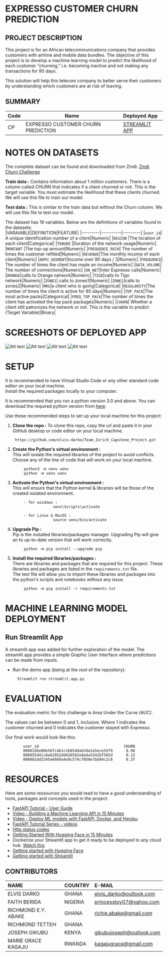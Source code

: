 # EXPRESSO CUSTOMER CHURN PREDICTION

## PROJECT DESCRIPTION
This project is for an African telecommunications company that provides customers with airtime and mobile data bundles. The objective of this project is to develop a machine learning model to predict the likelihood of each customer “churning,” i.e. becoming inactive and not making any transactions for 90 days.

This solution will help this telecom company to better serve their customers by understanding which customers are at risk of leaving.

## SUMMARY
| Code      | Name        |   Deployed App |
|-----------|-------------|:------|
|CP         | EXPRESSO CUSTOMER CHURN PREDICTION  | [STREAMLIT APP](https://teamzurich.streamlit.app/)|



# NOTES ON DATASETS
The complete dataset  can be found and downloaded from Zindi: [Zindi Churn Challenge](https://zindi.africa/competitions/customer-churn-prediction-challenge-for-azubian)
<br />

**Train data :** Contains information about 1 million customers. There is a column called CHURN that indicates if a client churned or not. This is the target variable. You must estimate the likelihood that these clients churned. We will use this file to train our model.

**Test data :** This is similar to the train data but without the Churn column. We will use this file to test our model.

The dataset has 19 variables. Below are the definitions of variables found in the datasets:<br />
|VARAIABLE|DEFINITION|FEATURE|
|---------|----------|---------|
|`user_id`| A  unique identification number of a client|Numeric|
|`REGION` |The location of each client|Categorical|
|`TENURE` |Duration of the network usage|Numeric|
|`MONTANT` |The top-up amount|Numeric|
|`FREQUENCE_RECH`| The number of times the customer refilled|Numeric|
|`REVENUE`|The monthly income of each client|Numeric|
|`ARPU_SEGMENT`|Income over 90 days / 3|Numeric|
|`FREQUENCE`| The number of times the client has made an income|Numeric|
|`DATA_VOLUME`| The number of connections|Numeric|
|`ON_NET`|Inter Expresso calls|Numeric|
|`ORANGE`|calls to Orange network|Numeric|
|`TIGO`|calls to Tigo network|Numeric|
|`ZONE1`| calls to zones1|Numeric|
|`ZONE2`|calls to zones2|Numeric|
|`MRG`|a client who is going|Categorical|
|`REGULARITY`|The number of times the client is active for 90 days|Numeric|
|`TOP_PACK`|The most active packs|Categorical|
|`FREQ_TOP_PACK`|The number of times the client has activated the top pack packages|Numeric|
|`CHURN`| Whether a client still patronizes the network or not. This is the variable to predict (Target Variable)|Binary|



# SCREESHOTS OF DEPLOYED APP
![Alt text](image-2.png)
![Alt text](image-3.png)
![Alt text](image-4.png)
![Alt text](image-5.png)

# SETUP
It is recommended to have Virtual Studio Code or any other standard code editor on your local machine.<br />Install the required packages locally to your computer.

It is recommended that you run a python version 3.0 and above. 
You can download the required python version from [here](https://www.python.org/downloads/).

Use these recommended steps to set up your local machine for this project:

1. **Clone the repo :** To clone this repo, copy the url and paste it in your GitHub desktop or code editor on your local machine.
        
        https://github.com/elvis-darko/Team_Zurich_Capstone_Project.git

1. **Create the Python's virtual environment :** <br />This will isolate the required libraries of the project to avoid conflicts.<br />Choose any of the line of code that will work on your local machine.

            python3 -m venv venv
            python -m venv venv


2. **Activate the Python's virtual environment :**<br />This will ensure that the Python kernel & libraries will be those of the created isolated environment.

            - for windows : 
                         venv\Scripts\activate

            - for Linux & MacOS :
                         source venv/bin/activate


3. **Upgrade Pip :**<br />Pip is the installed libraries/packages manager. Upgrading Pip will give an to up-to-date version that will work correctly.

            python -m pip install --upgrade pip


4. **Install the required libraries/packages :**<br />There are libraries and packages that are required for this project. These libraries and packages are listed in the `requirements.txt` file.<br />The text file will allow you to import these libraries and packages into the python's scripts and notebooks without any issue.

            python -m pip install -r requirements.txt 

# MACHINE LEARNING MODEL DEPLOYMENT
## Run Streamlit App
A streamlit app was added for further exploration of the model. The streamlit app provides a simple Graphic User Interface where predicitons can be made from inputs.

- Run the demo app (being at the root of the repository):
        
        Streamlit run streamlit.app.py


# EVALUATION
The evaluation metric for this challenge is Area Under the Curve (AUC).

The values can be between 0 and 1, inclusive. Where 1 indicates the customer churned and 0 indicates the customer stayed with Expresso.

Our final work would look like this:

            user_id                                      CHURN
            00001dbe00e56fc4b1c1b65dda63de2a5ece55f9      0.98
            000055d41c8a62052dd426592e8a4a3342bf565d      0.12
            000081dd3245e6869a4a9c574c7050e7bb84c2c8      0.37


# RESOURCES
Here are some ressources you would read to have a good understanding of tools, packages and concepts used in the project:
- [FastAPI Tutorial - User Guide](https://fastapi.tiangolo.com/tutorial/)
- [Video - Building a Machine Learning API in 15 Minutes ](https://youtu.be/C82lT9cWQiA)
- [Video - Deploy ML models with FastAPI, Docker, and Heroku ](https://www.youtube.com/watch?v=h5wLuVDr0oc)
- [FastAPI Tutorial Series - videos](https://www.youtube.com/watch?v=tKL6wEqbyNs&list=PLShTCj6cbon9gK9AbDSxZbas1F6b6C_Mx)
- [Http status codes](https://www.linkedin.com/feed/update/urn:li:activity:7017027658400063488?utm_source=share&utm_medium=member_desktop)
- [Getting Started With Hugging Face in 15 Minutes](https://www.youtube.com/watch?v=QEaBAZQCtwE)
- Dockerize your Streamlit app to get it ready to be deployed to any cloud hub. [Watch this](https://www.youtube.com/watch?v=f6zJwK-pCJo)
- [Getting started with Hugging Face](https://huggingface.co/docs)
- [Getting started with Streamlit](https://docs.streamlit.io/library/get-started)


## CONTRIBUTORS
| NAME  |   COUNTRY |   E-MAIL  |
|:------|:----------|:----------|
|ELVIS DARKO|GHANA|elvis_darko@outlook.com|
|FAITH BERIDA|NIGERIA| princesstoy07@yahoo.com |
|RICHMOND E.Y. ABAKE|GHANA| richie.abake@gmail.com |
|RICHMOND TETTEH| GHANA|  |
|JOSEPH GIKUBU| KENYA|gikubujoseph@outlook.com|
|MARIE GRACE KAGAJU |  RWANDA |  kagajugrace@gmail.com |
